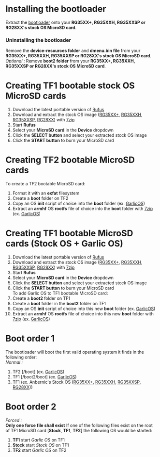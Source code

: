# Installing the bootloader
Extract the [bootloader](https://github.com/GarlicOS/bootloader_anbernic_rg35xxplus/archive/refs/heads/master.zip) onto your **RG35XX+, RG35XXH, RG35XXSP or RG28XX's stock OS MicroSD card**.
### Uninstalling the bootloader
Remove the **device-resources folder** and **dmenu.bin file** from your **RG35XX+, RG35XXH, RG35XXSP or RG28XX's stock OS MicroSD card**. <br>*Optional :* Remove **boot2 folder** from your **RG35XX+, RG35XXH, RG35XXSP or RG28XX's stock OS MicroSD card**.

# Creating TF1 bootable stock OS MicroSD cards
1. Download the latest portable version of [Rufus](https://github.com/pbatard/rufus/releases/latest)
2. Download and extract the stock OS image ([RG35XX+](https://win.anbernic.com/download/318.html), [RG35XXH](https://win.anbernic.com/download/360.html), [RG35XXSP](https://win.anbernic.com/download/412.html), [RG28XX](https://win.anbernic.com/download/398.html)) with [7zip](https://www.7-zip.org/download.html)
3. Start **Rufus**
4. Select your **MicroSD card** in the **Device** dropdown
5. Click the **SELECT button** and select your extracted stock OS image
6. Click the **START button** to burn your MicroSD card

# Creating TF2 bootable MicroSD cards
To create a TF2 bootable MicroSD card:
1. Format it with an **exfat** filesystem
2. Create a **boot** folder on TF2
3. Copy an OS **init** script of choice into the **boot** folder (ex. [GarlicOS](https://github.com/GarlicOS/init_template/raw/main/init))
4. Extract an **armhf** OS **rootfs** file of choice into the **boot** folder with [7zip](https://www.7-zip.org/download.html) (ex. [GarlicOS](https://github.com/GarlicOS/buildroot/releases/latest))

# Creating TF1 bootable MicroSD cards (Stock OS + Garlic OS)
1. Download the latest portable version of [Rufus](https://github.com/pbatard/rufus/releases/latest)
2. Download and extract the stock OS image ([RG35XX+](https://win.anbernic.com/download/318.html), [RG35XXH](https://win.anbernic.com/download/360.html), [RG35XXSP](https://win.anbernic.com/download/412.html), [RG28XX](https://win.anbernic.com/download/398.html)) with [7zip](https://www.7-zip.org/download.html)
3. Start **Rufus**
4. Select your **MicroSD card** in the **Device** dropdown
5. Click the **SELECT button** and select your extracted stock OS image
6. Click the **START button** to burn your MicroSD card
<br>To add Garlic OS to TF1 bootable MicroSD card:
7. Create a **boot2** folder on TF1
8. Create a **boot** folder in the **boot2** folder on TF1 
9. Copy an OS **init** script of choice into this new **boot** folder (ex. [GarlicOS](https://github.com/GarlicOS/init_template/raw/main/init))
10. Extract an **armhf** OS **rootfs** file of choice into this new **boot** folder with [7zip](https://www.7-zip.org/download.html) (ex. [GarlicOS](https://github.com/GarlicOS/buildroot/releases/latest))

# Boot order 1
The bootloader will boot the first valid operating system it finds in the following order:
<br>*Normal :*
1. TF2 [/boot] (ex. [GarlicOS](https://github.com/GarlicOS/buildroot/releases/latest))
2. TF1 [/boot2/boot] (ex. [GarlicOS](https://github.com/GarlicOS/buildroot/releases/latest))
3. TF1 (ex. Anbernic's Stock OS ([RG35XX+](https://win.anbernic.com/download/318.html), [RG35XXH](https://win.anbernic.com/download/360.html), [RG35XXSP](https://win.anbernic.com/download/412.html), [RG28XX](https://win.anbernic.com/download/398.html)))
# Boot order 2
*Forced :*
<br>**Only one force file shall exist** If one of the following files exist on the root of TF1 MicroSD card \[**Stock**, **TF1**, **TF2**\] the following OS would be started: 
1. **TF1** start *Garlic OS* on TF1
2. **Stock** start *Stock OS* on TF1
3. **TF2** start *Garlic OS* on TF2

